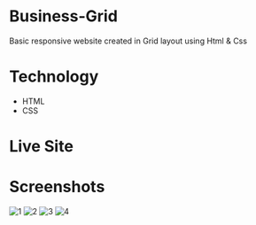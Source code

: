 # Business-Grid
Basic responsive website created in Grid layout using Html &amp; Css

# Technology
- HTML
- CSS

# Live Site

# Screenshots
![1](https://github.com/Evilking009/Business-Grid/assets/4027728/70abcb5c-8d56-4dcb-b617-fc724af24437)
![2](https://github.com/Evilking009/Business-Grid/assets/4027728/0940fb85-b11c-45a4-9c59-6d7fef0c0606)
![3](https://github.com/Evilking009/Business-Grid/assets/4027728/c806e7eb-49f0-41aa-8b46-53bbc552c498)
![4](https://github.com/Evilking009/Business-Grid/assets/4027728/1be049ba-ae05-49e0-964a-fa24ea5ee7db)

